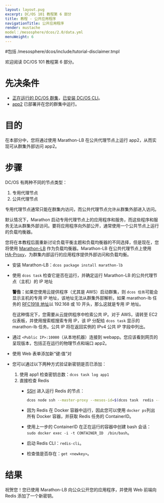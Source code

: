 ```yaml
---
layout: layout.pug
excerpt: DC/OS 101 教程第 6 部分
title: 教程 - 公开应用程序
navigationTitle: 公开应用程序
render: mustache
model：/mesosphere/dcos/2.0/data.yml
menuWeight: 6
---
```


#包括 /mesosphere/dcos/include/tutorial-disclaimer.tmpl


欢迎阅读 DC/OS 101 教程第 6 部分。


# 先决条件
* [正在运行的 DC/OS 群集](/mesosphere/dcos/2.0/tutorials/dcos-101/cli/)，[已安装 DC/OS CLI](/mesosphere/dcos/2.0/tutorials/dcos-101/cli/)。
* [app2](/mesosphere/dcos/2.0/tutorials/dcos-101/app2/) 已部署并在您的群集中运行。


# 目的
在本部分中，您将通过使用 Marathon-LB 在公共代理节点上运行 app2，从而实现可从群集外部访问 app2。

# 步骤
DC/OS 有两种不同的节点类型：

1. 专用代理节点
1. 公共代理节点

专用代理节点通常只能在群集内访问，而公共代理节点允许从群集外部进入访问。

默认情况下，Marathon 启动专用代理节点上的应用程序和服务，而这些程序和服务无法从群集外部访问。要将应用程序向外部公开，通常使用一个公共节点上运行的负载均衡器。

您将在本教程后面重新讨论负载平衡主题和负载均衡器的不同选择，但是现在，您将使用 [Marathon-LB](/mesosphere/dcos/2.0/tutorials/dcos-101/loadbalancing/) 作为负载均衡器。Marathon-LB 在公共代理节点上使用 [HA-Proxy](http://www.haproxy.org/)，为群集内部运行的应用程序提供外部访问和负载均衡。

  * 安装 Marathon-LB：`dcos package install marathon-lb`
  * 使用 `dcos task` 检查它是否在运行，并确定运行 Marathon-LB 的公共代理节点（主机）的 IP 地址
    <p class="message--warning"><strong>警告：</strong>如果您使用云提供程序（尤其是 AWS）启动群集，则 <code>dcos 任务</code>可能会显示主机的专用 IP 地址，该地址无法从群集外部解析。如果 marathon-lb 任务的 <a href="https://en.wikipedia.org/wiki/Private_network">RFC1918 地址</a>以 192.168 或 10 开头，那么这就是专用 IP 地址。</p>

    在这种情况下，您需要从云提供程序中检索公共 IP。对于 AWS，请转至 EC2 仪表板，并使用搜索框搜索专用 IP，该 IP 分配给 `dcos task` 显示的 marathon-lb 任务。公共 IP 将在返回实例的 IPv4 公共 IP 字段中列出。

  * 通过 `<Public IP>:10000`（从本地机器）连接到 webapp。您应该看到网页的呈现版本，包括正在运行的物理节点和端口 app2。
  * 使用 Web 表单添加新“键:值”对
  * 您可以通过以下两种方式验证新密钥是否已添加：
    1. 使用 app1 检查密钥总数：`dcos task log app1`
    2. 直接检查 Redis
       *  [SSH](/mesosphere/dcos/2.0/administering-clusters/sshcluster/) 进入运行 Redis 的节点：

           ```bash
           dcos node ssh --master-proxy --mesos-id=$(dcos task  redis --json |  jq -r '.[] | .slave_id')
           ```
       * 因为 Redis 在 Docker 容器中运行，因此您可以使用 `docker ps`列出所有 Docker 容器，并获取 Redis 任务的 ContainerID。
       * 使用上一步的 ContainerID 在正在运行的容器中创建 bash 会话：`sudo docker exec -i -t CONTAINER_ID  /bin/bash`。
       * 启动 Redis CLI：`redis-cli`。
       * 检查值是否存在：`get <newkey>`。

# 结果
祝贺您！您已使用 Marathon-LB 向公众公开您的应用程序，并使用 Web 前端向 Redis 添加了一个新密钥。
